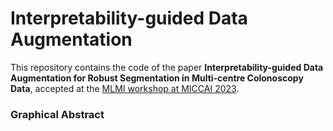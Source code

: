 # Interpretability-guided Data Augmentation

This repository contains the code of the paper **Interpretability-guided Data Augmentation for Robust Segmentation in Multi-centre Colonoscopy Data**, accepted at the [MLMI workshop at MICCAI 2023](https://sites.google.com/view/mlmi2023).

### Graphical Abstract

